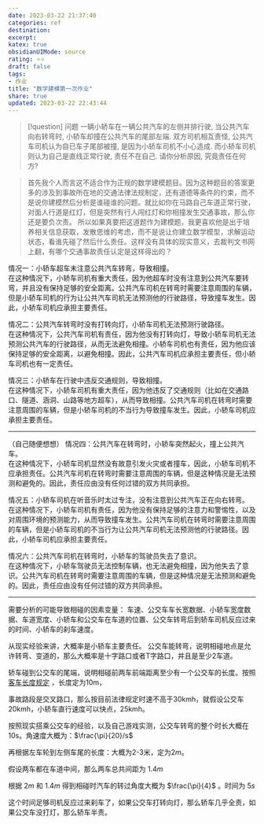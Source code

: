 ```yaml
---
date: 2023-03-22 21:37:40
categories: ref
destination: 
excerpt: 
katex: true
obsidianUIMode: source
rating: ⭐⭐
draft: false
tags:  
- 作业
title: "数学建模第一次作业"
share: true
updated: 2023-03-22 22:43:44
---
```



> [!question] 问题
> 一辆小轿车在一辆公共汽车的左侧并排行驶, 当公共汽车向右转弯时, 小轿车却撞在公共汽车的尾部左端. 双方司机相互责怪, 公共汽车司机认为自已车子尾部被撞, 是因为小轿车司机不小心造成. 而小轿车司机则认为自己是直线正常行驶, 责任不在自己. 请你分析原因, 究竟责任在何方?

> 首先我个人而言这不适合作为正规的数学建模题目。因为这种题目的答案更多的涉及到事故所在地的交通法律法规制定，还有道德等条件的约束，而不是说你建模然后分析是谁碰谁的问题。就比如你在马路自己车道正常行驶，对面人行道是红灯，但是突然有行人闯红灯和你相撞发生交通事故，那么你还是要负次责。 
> 所以如果真要把这道题作为建模题，我更喜欢他是出于培养相关信息获取，发散思维的考虑，而不是说让你建立数学模型，求解运动状态，看谁先碰了然后什么责任。这样没有具体的现实意义，去裁判文书网上翻，有哪个交通事故责任认定是这样得出的？


情况一：小轿车超车未注意公共汽车转弯，导致相撞。  
在这种情况下，小轿车司机有重大责任，因为他超车时没有注意到公共汽车要转弯，并且没有保持足够的安全距离。公共汽车司机在转弯时需要注意周围的车辆，但是小轿车司机的行为让公共汽车司机无法预测他的行驶路径，导致撞车发生。因此，小轿车司机应承担主要责任。  
  
情况二：公共汽车转弯时没有打转向灯，小轿车司机无法预测行驶路径。  
在这种情况下，公共汽车司机有责任，因为他没有打转向灯，导致小轿车司机无法预测公共汽车的行驶路径，从而无法避免相撞。小轿车司机也有责任，因为他应该保持足够的安全距离，以避免相撞。因此，公共汽车司机应承担主要责任，但小轿车司机也有一定责任。  
  
情况三：小轿车在行驶中违反交通规则，导致相撞。  
在这种情况下，小轿车司机有重大责任，因为他违反了交通规则（比如在交通路口、隧道、涵洞、山路等地方超车），从而导致相撞。公共汽车司机在转弯时需要注意周围的车辆，但是小轿车司机的不当行为导致撞车发生。因此，小轿车司机应承担主要责任。

****
（自己随便想想）
情况四：公共汽车在转弯时，小轿车突然起火，撞上公共汽车。  
在这种情况下，小轿车司机显然没有故意引发火灾或者撞车，因此，小轿车司机不应承担责任。公共汽车司机在转弯时需要注意周围的车辆，但是这种情况是无法预测和避免的。因此，责任应由没有任何过错的双方共同承担。  
  
情况五：小轿车司机在听音乐时太过专注，没有注意到公共汽车正在向右转弯。  
在这种情况下，小轿车司机有责任，因为他没有保持足够的注意力和警惕性，以及对周围环境的预测能力，从而导致撞车发生。公共汽车司机在转弯时需要注意周围的车辆，但是小轿车司机的不当行为让公共汽车司机无法预测他的行驶路径。因此，小轿车司机应承担主要责任。  
  
情况六：公共汽车司机在转弯时，小轿车的驾驶员失去了意识。  
在这种情况下，小轿车驾驶员无法控制车辆，也无法避免相撞，因为他失去了意识。公共汽车司机在转弯时需要注意周围的车辆，但是这种情况是无法预测和避免的。因此，责任应由没有任何过错的双方共同承担。


****
需要分析的可能导致相碰的因素变量： 车速、公交车车长宽数据、小轿车宽度数据、车道宽度、小轿车和公交车在车道的位置、公交车转弯后到轿车司机反应过来的时间、小轿车的刹车速度。

从现实经验来讲，大概率是小轿车主要责任。
公交车能转弯，说明相碰地点是允许转弯、变道的，那么大概率是十字路口或者T字路口，并且是至少2车道。

轿车碰到公交车的尾端，说明相碰前两车前端距离至少有一个公交车的长度。按照[客车长度规定](https://zhuanlan.zhihu.com/p/596265490) ，长度定为10m，

事故路段是交叉路口，那么按目前法律规定时速不高于30kmh，就假设公交车20kmh，小轿车直行速度可以快点，25kmh。

按照现实搭乘公交车的经验，以及自己游戏实测，公交车转弯的整个时长大概在10s。角速度大概为：$\frac{\pi}{20}/s$ 

再根据左车轮到左侧车尾的长度：大概为2-3米，定为$2m$。

假设两车都在车道中间，那么两车总共间距为 $1.4m$  

根据 $2m$ 和 $1.4m$ 得到相碰时汽车的转过角度大概为 $\frac{\pi}{4}$ 。时间为 $5s$ 

这个时间足够司机反应过来刹车了，如果公交车打转向灯，那么轿车几乎全责，如果公交车没打灯，那么轿车半责。

